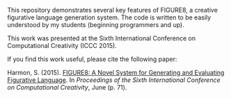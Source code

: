 This repository demonstrates several key features of FIGURE8, a creative figurative language generation system.  The code is  written to be easily understood by my students (beginning programmers and up).

This work was presented at the Sixth International Conference on Computational Creativity (ICCC 2015).

If you find this work useful, please cite the following paper:

Harmon, S. (2015). [FIGURE8: A Novel System for Generating and Evaluating Figurative Language](http://computationalcreativity.net/iccc2015/proceedings/4_1Harmon.pdf). In *Proceedings of the Sixth International Conference on Computational Creativity*, June (p. 71).
